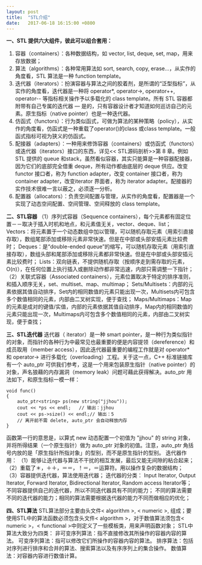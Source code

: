 ```yaml
---
layout: post
title:  "STL介绍"
date:   2017-06-18 16:15:00 +0800
---
```

**一、STL 提供六大组件，彼此可以组合套用：**

 1. 容器（containers）：各种数据结构，如 vector, list, deque, set, map，用来存放数据；
 2.  算法（algorithms）：各种常用算法如 sort, search, copy, erase…，从实作的角度看，STL 算法是一种 function template。
 3.  迭代器（iterators）：扮演容器与算法之间的胶着剂，是所谓的“泛型指标”，从实作的角度看，迭代器是一种将 operator*, operator->, operator++, operator-- 等指标相关操作予以多载化的 class template。所有 STL 容器都附带有自己专属的迭代器 — 是的，只有容器设计者才知道如何巡访自己的元素。原生指标（native pointer）也是一种迭代器。
 4.  仿函式（functors）：行为类似函式，可做为算法的某种策略（policy），从实作的角度看，仿函式是一种重载了operator()的class 或class template。㆒般函式指标可视为狭义的仿函式。
 5.  配接器（adapters）：㆒种用来修饰容器（containers）或仿函式（functors）或迭代器（iterators）接口的东西，详见<< STL源码剖析>>第 8 章。例如 STL 提供的 queue 和stack，虽然看似容器，其实只能算是一种容器配接器，因为它们的底部完全借重 deque，所有动作都由底层的 deque 供应。改变 functor 接口者，称为 function adapter，改变 container 接口者，称为 container adapter，改变iterator 界面者，称为 iterator adapter。配接器的实作技术很难一言以蔽之，必须逐一分析。
 6.  配置器（allocators）：负责空间配置与管理，从实作的角度看，配置器是一个实现了动态空间配置、空间管理、空间释放的 class template。

**二、STL容器**
（1）序列式容器（Sequence containers），每个元素都有固定位置－－取决于插入时机和地点，和元素值无关，vector、deque、list；
Vectors：将元素置于一个动态数组中加以管理，可以随机存取元素（用索引直接存取），数组尾部添加或移除元素非常快速。但是在中部或头部安插元素比较费时；
Deques：是“double-ended queue”的缩写，可以随机存取元素（用索引直接存取），数组头部和尾部添加或移除元素都非常快速。但是在中部或头部安插元素比较费时；
Lists：双向链表，不提供随机存取（按顺序走到需存取的元素，O(n)），在任何位置上执行插入或删除动作都非常迅速，内部只需调整一下指针；
（2）关联式容器（Associated containers），元素位置取决于特定的排序准则，和插入顺序无关，set、multiset、map、multimap；
 Sets/Multisets：内部的元素依据其值自动排序，Set内的相同数值的元素只能出现一次，Multisets内可包含多个数值相同的元素，内部由二叉树实现，便于查找；
Maps/Multimaps：Map的元素是成对的键值/实值，内部的元素依据其值自动排序，Map内的相同数值的元素只能出现一次，Multimaps内可包含多个数值相同的元素，内部由二叉树实现，便于查找；

**三、STL迭代器**
迭代器（ iterator）是一种 smart pointer，是一种行为类似指针的对象，而指针的各种行为中最常见也最重要的便是内容提领（dereference）和成员取用（member access），因此迭代器最重要的编程工作就是对 operator* 和 operator-> 进行多载化（overloading）工程。关于这一点，C++ 标准链接库有一个 auto_ptr 可供我们参考，这是一个用来包装原生指针（native pointer）的对象，声名狼藉的内存漏洞（memory leak）问题可藉此获得解决。auto_ptr 用法如下，和原生指标一模一样：
```
void func()
{
    auto_ptr<string> ps(new string("jjhou"));
    cout << *ps << endl;   // 输出：jjhou
    cout << ps->size() << endl;// 输出：5
    // 离开前不需 delete, auto_ptr 会自动释放内存
}
```
函数第一行的意思是，以算式 new 动态配置一个初值为 "jjhou" 的 string 对象，并将所得结果（一个原生指针）做为 auto_ptr<string> 对象的初值。注意，auto_ptr 角括号内放的是「原生指针所指对象」的型别，而不是原生指针的型别。
迭代器作用：
（1）能够让迭代器与算法不干扰的相互发展，最后又能无间隙的粘合起来；
（2）重载了＊，＋＋，＝＝，！＝，＝运算符。用以操作复杂的数据结构；
（3）容器提供迭代器，算法使用迭代器；
迭代器的分类：
Input Iterator, Output Iterator, Forward Iterator, Bidirectional Iterator, Random access Iterator等；
不同容器提供自己的迭代器，所以不同迭代器具有不同的能力；
不同的算法需要不同的迭代器的能力；相同的算法需要根据迭代器的能力不同而做相应的优化；

**四、STL算法**
STL算法部分主要由头文件< algorithm >, < numeric >, <functional>组成；要使用STL中的算法函数必须包含头文件< algorithm >，对于数值算法须包含< numeric >，< functional >中则定义了一些模板类，用来声明函数对象；
STL中算法大致分为四类：
   非可变序列算法：指不直接修改其所操作的容器内容的算法。
   可变序列算法：指可以修改它们所操作的容器内容的算法。
   排序算法：包括对序列进行排序和合并的算法、搜索算法以及有序序列上的集合操作。
   数值算法：对容器内容进行数值计算。
